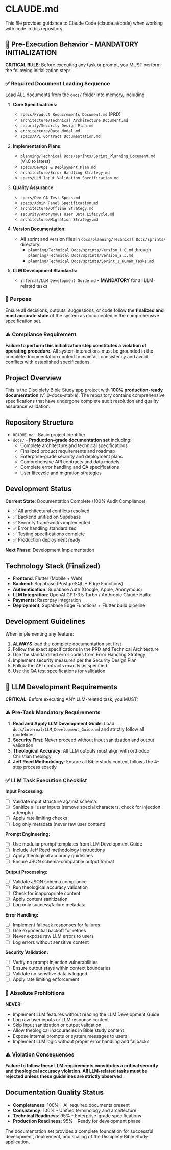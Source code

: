 # CLAUDE.md

This file provides guidance to Claude Code (claude.ai/code) when working with code in this repository.

## 🔁 Pre-Execution Behavior - MANDATORY INITIALIZATION

**CRITICAL RULE**: Before executing any task or prompt, you MUST perform the following initialization step:

### ✅ Required Document Loading Sequence

Load ALL documents from the `docs/` folder into memory, including:

1. **Core Specifications:**
   - `specs/Product Requirements Document.md` (PRD)
   - `architecture/Technical Architecture Document.md`
   - `security/Security Design Plan.md`
   - `architecture/Data Model.md`
   - `specs/API Contract Documentation.md`

2. **Implementation Plans:**
   - `planning/Technical Docs/sprints/Sprint_Planning_Document.md` (v1.0 to latest)
   - `specs/DevOps & Deployment Plan.md`
   - `architecture/Error Handling Strategy.md`
   - `specs/LLM Input Validation Specification.md`

3. **Quality Assurance:**
   - `specs/Dev QA Test Specs.md`
   - `specs/Admin Panel Specification.md`
   - `architecture/Offline Strategy.md`
   - `security/Anonymous User Data Lifecycle.md`
   - `architecture/Migration Strategy.md`

4. **Version Documentation:**
   - All sprint and version files in `docs/planning/Technical Docs/sprints/` directory:
     - `planning/Technical Docs/sprints/Version_1.0.md` through `planning/Technical Docs/sprints/Version_2.3.md`
     - `planning/Technical Docs/sprints/Sprint_1_Human_Tasks.md`

5. **LLM Development Standards:**
   - `internal/LLM_Development_Guide.md` - **MANDATORY** for all LLM-related tasks

### 🎯 Purpose

Ensure all decisions, outputs, suggestions, or code follow the **finalized and most accurate state** of the system as documented in the comprehensive specification set.

### ⚠️ Compliance Requirement

**Failure to perform this initialization step constitutes a violation of operating procedure.** All system interactions must be grounded in the complete documentation context to maintain consistency and avoid conflicts with established specifications.

## Project Overview

This is the Disciplefy Bible Study app project with **100% production-ready documentation** (v1.0-docs-stable). The repository contains comprehensive specifications that have undergone complete audit resolution and quality assurance validation.

## Repository Structure

- `README.md` - Basic project identifier
- `docs/` - **Production-grade documentation set** including:
  - Complete architecture and technical specifications
  - Finalized product requirements and roadmap
  - Enterprise-grade security and deployment plans
  - Comprehensive API contracts and data models
  - Complete error handling and QA specifications
  - User lifecycle and migration strategies

## Development Status

**Current State**: Documentation Complete (100% Audit Compliance)
- ✅ All architectural conflicts resolved
- ✅ Backend unified on Supabase
- ✅ Security frameworks implemented
- ✅ Error handling standardized
- ✅ Testing specifications complete
- ✅ Production deployment ready

**Next Phase**: Development Implementation

## Technology Stack (Finalized)

- **Frontend**: Flutter (Mobile + Web)
- **Backend**: Supabase (PostgreSQL + Edge Functions)
- **Authentication**: Supabase Auth (Google, Apple, Anonymous)
- **LLM Integration**: OpenAI GPT-3.5 Turbo / Anthropic Claude Haiku
- **Payments**: Razorpay integration
- **Deployment**: Supabase Edge Functions + Flutter build pipeline

## Development Guidelines

When implementing any feature:

1. **ALWAYS** load the complete documentation set first
2. Follow the exact specifications in the PRD and Technical Architecture
3. Use the standardized error codes from Error Handling Strategy
4. Implement security measures per the Security Design Plan
5. Follow the API contracts exactly as specified
6. Use the QA test specifications for validation

## 🤖 LLM Development Requirements

**CRITICAL**: Before executing ANY LLM-related task, you MUST:

### ⚠️ Pre-Task Mandatory Requirements

1. **Read and Apply LLM Development Guide**: Load `docs/internal/LLM_Development_Guide.md` and strictly follow all guidelines
2. **Security First**: Never proceed without input sanitization and output validation
3. **Theological Accuracy**: All LLM outputs must align with orthodox Christian theology
4. **Jeff Reed Methodology**: Ensure all Bible study content follows the 4-step process exactly

### ✅ LLM Task Execution Checklist

**Input Processing:**
- [ ] Validate input structure against schema
- [ ] Sanitize all user inputs (remove special characters, check for injection attempts)
- [ ] Apply rate limiting checks
- [ ] Log only metadata (never raw user content)

**Prompt Engineering:**
- [ ] Use modular prompt templates from LLM Development Guide
- [ ] Include Jeff Reed methodology instructions
- [ ] Apply theological accuracy guidelines
- [ ] Ensure JSON schema-compatible output format

**Output Processing:**
- [ ] Validate JSON schema compliance
- [ ] Run theological accuracy validation
- [ ] Check for inappropriate content
- [ ] Apply content sanitization
- [ ] Log only success/failure metadata

**Error Handling:**
- [ ] Implement fallback responses for failures
- [ ] Use exponential backoff for retries
- [ ] Never expose raw LLM errors to users
- [ ] Log errors without sensitive content

**Security Validation:**
- [ ] Verify no prompt injection vulnerabilities
- [ ] Ensure output stays within context boundaries
- [ ] Validate no sensitive data is logged
- [ ] Apply rate limiting enforcement

### 🚫 Absolute Prohibitions

**NEVER:**
- Implement LLM features without reading the LLM Development Guide
- Log raw user inputs or LLM response content
- Skip input sanitization or output validation
- Allow theological inaccuracies in Bible study content
- Expose internal prompts or system messages to users
- Implement LLM logic without proper error handling and fallbacks

### ⚠️ Violation Consequences

**Failure to follow these LLM requirements constitutes a critical security and theological accuracy violation. All LLM-related tasks must be rejected unless these guidelines are strictly observed.**

## Documentation Quality Status

- **Completeness**: 100% - All required documents present
- **Consistency**: 100% - Unified terminology and architecture
- **Technical Readiness**: 95% - Enterprise-grade specifications
- **Production Readiness**: 95% - Ready for development phase

The documentation set provides a complete foundation for successful development, deployment, and scaling of the Disciplefy Bible Study application.